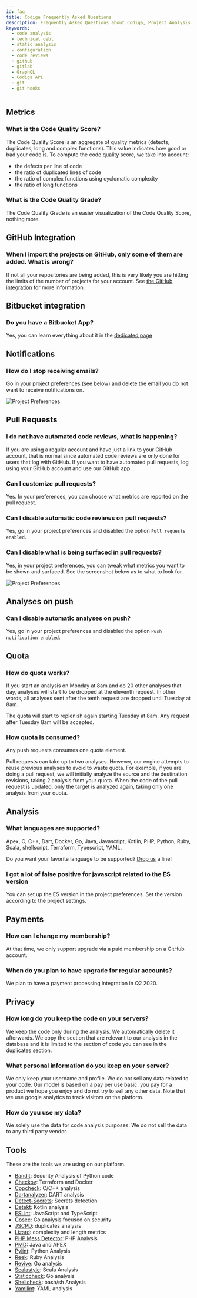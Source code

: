 ```yaml
---
id: faq
title: Codiga Frequently Asked Questions
description: Frequently Asked Questions about Codiga, Project Analysis and the static code analysis used to Automate Code Reviews.
keywords:
  - code analysis
  - technical debt
  - static analysis
  - configuration
  - code reviews
  - github
  - gitlab
  - GraphQL
  - Codiga API
  - git
  - git hooks
---
```


## Metrics

### What is the Code Quality Score?

The Code Quality Score is an aggregate of quality metrics (detects, duplicates, long and complex functions).
This value indicates how good or bad your code is. To compute the code quality score, we take into account:

- the defects per line of code
- the ratio of duplicated lines of code
- the ratio of complex functions using cyclomatic complexity
- the ratio of long functions

### What is the Code Quality Grade?

The Code Quality Grade is an easier visualization of the Code Quality Score, nothing more.

## GitHub Integration

### When I import the projects on GitHub, only some of them are added. What is wrong?

If not all your repositories are being added, this is very likely you are hitting the limits of the number of
projects for your account. See [the GitHub integration](/docs/integration-github) for more information.

## Bitbucket integration

### Do you have a Bitbucket App?

Yes, you can learn everything about it in the [dedicated page](/docs/integration-bitbucket)

## Notifications

### How do I stop receiving emails?

Go in your project preferences (see below) and delete the email you do not want to receive
notifications on.

![Project Preferences](/img/project-preferences.png)

## Pull Requests

### I do not have automated code reviews, what is happening?

If you are using a regular account and have just a link to your GitHub account,
that is normal since automated code reviews are only done for users
that log with GitHub. If you want to have automated pull requests, log
using your GitHub account and use our GitHub app.

### Can I customize pull requests?

Yes. In your preferences, you can choose what metrics are reported
on the pull request.

### Can I disable automatic code reviews on pull requests?

Yes, go in your project preferences and disabled the option
`Pull requests enabled`.

### Can I disable what is being surfaced in pull requests?

Yes, in your project preferences, you can tweak what metrics
you want to be shown and surfaced. See the screenshot below as to what
to look for.

![Project Preferences](/img/project-preferences-pull-request.png)

## Analyses on push

### Can I disable automatic analyses on push?

Yes, go in your project preferences and disabled the option
`Push notification enabled`.

## Quota

### How do quota works?

If you start an analysis on Monday at 8am and do 20 other analyses that day,
analyses will start to be dropped at the eleventh request. In other words, all
analyses sent after the tenth request are dropped until Tuesday at 8am.

The quota will start to replenish again starting Tuesday at 8am.
Any request after Tuesday 8am will be accepted.

### How quota is consumed?

Any push requests consumes one quota element.

Pull requests can take up to two analyses.
However, our engine attempts to reuse previous analyses to avoid to waste quota.
For example, if you are doing a pull request, we will initially analyze
the source and the destination revisions, taking 2 analysis from your quota.
When the code of the pull request is updated, only the target is analyzed again,
taking only one analysis from your quota.

## Analysis

### What languages are supported?

Apex, C, C++, Dart, Docker, Go, Java, Javascript, Kotlin, PHP, Python, Ruby, Scala, shellscript, Terraform, Typescript, YAML.

Do you want your favorite language to be supported? [Drop us](https://www.codiga.io/contact-us/) a line!

### I got a lot of false positive for javascript related to the ES version

You can set up the ES version in the project preferences. Set the version according to the project settings.

## Payments

### How can I change my membership?

At that time, we only support upgrade via a paid membership on a GitHub account.

### When do you plan to have upgrade for regular accounts?

We plan to have a payment processing integration in Q2 2020.

## Privacy

### How long do you keep the code on your servers?

We keep the code only during the analysis. We automatically delete it afterwards.
We copy the section that are relevant to our analysis in the database and it is limited to the section
of code you can see in the duplicates section.

### What personal information do you keep on your server?

We only keep your username and profile. We do not sell any data related to your code.
Our model is based on a pay per use basic: you pay for a product we hope you enjoy
and do not try to sell any other data.
Note that we use google analytics to track visitors on the platform.

### How do you use my data?

We solely use the data for code analysis purposes. We do not sell the data
to any third party vendor.

## Tools

These are the tools we are using on our platform.

- [Bandit](https://github.com/PyCQA/bandit): Security Analysis of Python code
- [Checkov](https://www.checkov.io/): Terraform and Docker
- [Cppcheck](http://cppcheck.sourceforge.net/): C/C++ analysis
- [Dartanalyzer](https://dart.dev/tools/dartanalyzer): DART analysis
- [Detect-Secrets](https://github.com/Yelp/detect-secrets): Secrets detection
- [Detekt](https://github.com/detekt/detekt): Kotlin analysis
- [ESLint](https://eslint.org/): JavaScript and TypeScript
- [Gosec](https://github.com/securego/gosec): Go analysis focused on security
- [JSCPD](https://github.com/kucherenko/jscpd): duplicates analysis
- [Lizard](https://github.com/terryyin/lizard): complexity and length metrics
- [PHP Mess Detector](https://phpmd.org/): PHP Analysis
- [PMD](https://pmd.github.io/): Java and APEX
- [Pylint](https://www.pylint.org/): Python Analysis
- [Reek](https://github.com/troessner/reek): Ruby Analysis
- [Revive](https://revive.run/): Go analysis
- [Scalastyle](http://www.scalastyle.org/): Scala Analysis
- [Staticcheck](https://staticcheck.io/): Go analysis
- [Shellcheck](https://www.shellcheck.net/): bash/sh Analysis
- [Yamllint](https://github.com/adrienverge/yamllint): YAML analysis
